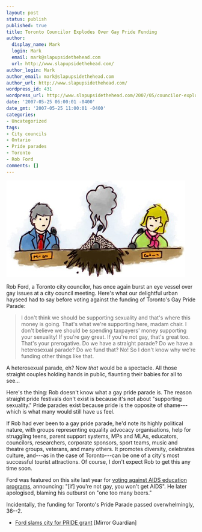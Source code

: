 ```yaml
---
layout: post
status: publish
published: true
title: Toronto Councilor Explodes Over Gay Pride Funding
author:
  display_name: Mark
  login: Mark
  email: mark@slapupsidethehead.com
  url: http://www.slapupsidethehead.com/
author_login: Mark
author_email: mark@slapupsidethehead.com
author_url: http://www.slapupsidethehead.com/
wordpress_id: 431
wordpress_url: http://www.slapupsidethehead.com/2007/05/councilor-explodes-over-pride-funding/
date: '2007-05-25 06:00:01 -0400'
date_gmt: '2007-05-25 11:00:01 -0400'
categories:
- Uncategorized
tags:
- City councils
- Ontario
- Pride parades
- Toronto
- Rob Ford
comments: []
---
```

![Rob Ford Explodes](/wp-content/media/2007/05/councilor-explodes.jpg)

Rob Ford, a Toronto city councilor, has once again burst an eye vessel over gay issues at a city council meeting. Here's what our delightful urban hayseed had to say before voting against the funding of Toronto's Gay Pride Parade:

> I don't think we should be supporting sexuality and that's where this money is going. That's what we're supporting here, madam chair. I don't believe we should be spending taxpayers' money supporting your sexuality! If you're gay great. If you're not gay, that's great too. That's your prerogative. Do we have a straight parade? Do we have a heterosexual parade? Do we fund that? No! So I don't know why we're funding other things like that.

A heterosexual parade, eh? Now _that_ would be a spectacle. All those straight couples holding hands in public, flaunting their babies for all to see...

Here's the thing: Rob doesn't know what a gay pride parade is. The reason straight pride festivals don't exist is because it's not about "supporting sexuality." Pride parades exist because pride is the opposite of shame---which is what many would still have us feel.

If Rob had ever been to a gay pride parade, he'd note its highly political nature, with groups representing equality advocacy organisations, help for struggling teens, parent support systems, MPs and MLAs, educators, councilors, researchers, corporate sponsors, sport teams, music and theatre groups, veterans, and many others. It promotes diversity, celebrates culture, and---as in the case of Toronto---can be one of a city's most successful tourist attractions. Of course, I don't expect Rob to get this any time soon.

Ford was featured on this site last year for [voting against AIDS education programs](http://www.slapupsidethehead.com/2006/07/councilor-explodes/ "Can something explode more than once?"), announcing: "[if] you're not gay, you won't get AIDS". He later apologised, blaming his outburst on "one too many beers."

Incidentally, the funding for Toronto's Pride Parade passed overwhelmingly, 36--2.

- [Ford slams city for PRIDE grant](http://www.mirror-guardian.com/news/News/Etobicoke/article/27558) [Mirror Guardian]
